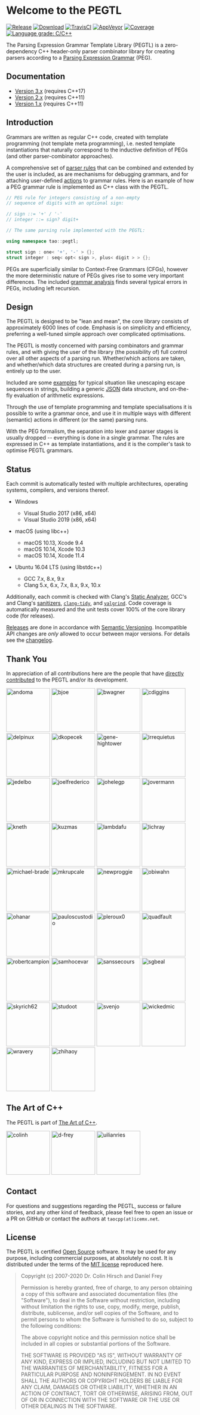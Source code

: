 # Welcome to the PEGTL

[![Release](https://img.shields.io/github/release/taocpp/PEGTL.svg)](https://github.com/taocpp/PEGTL/releases/latest)
[![Download](https://api.bintray.com/packages/conan/conan-center/taocpp-pegtl%3A_/images/download.svg)](https://bintray.com/conan/conan-center/taocpp-pegtl%3A_/_latestVersion)
[![TravisCI](https://travis-ci.org/taocpp/PEGTL.svg?branch=master)](https://travis-ci.org/taocpp/PEGTL)
[![AppVeyor](https://ci.appveyor.com/api/projects/status/pa5sbnw68tu650aq/branch/master?svg=true)](https://ci.appveyor.com/project/taocpp/PEGTL)
[![Coverage](https://coveralls.io/repos/github/taocpp/PEGTL/badge.svg?branch=master)](https://coveralls.io/github/taocpp/PEGTL)
[![Language grade: C/C++](https://img.shields.io/lgtm/grade/cpp/g/taocpp/PEGTL.svg)](https://lgtm.com/projects/g/taocpp/PEGTL/context:cpp)

The Parsing Expression Grammar Template Library (PEGTL) is a zero-dependency C++ header-only parser combinator library for creating parsers according to a [Parsing Expression Grammar](http://en.wikipedia.org/wiki/Parsing_expression_grammar) (PEG).

## Documentation

* [Version 3.x](doc/README.md) (requires C++17)
* [Version 2.x](https://github.com/taocpp/PEGTL/blob/2.x/doc/README.md) (requires C++11)
* [Version 1.x](https://github.com/taocpp/PEGTL/blob/1.x/doc/README.md) (requires C++11)

## Introduction

Grammars are written as regular C++ code, created with template programming (not template meta programming), i.e. nested template instantiations that naturally correspond to the inductive definition of PEGs (and other parser-combinator approaches).

A comprehensive set of [parser rules](doc/Rule-Reference.md) that can be combined and extended by the user is included, as are mechanisms for debugging grammars, and for attaching user-defined [actions](doc/Actions-and-States.md) to grammar rules.
Here is an example of how a PEG grammar rule is implemented as C++ class with the PEGTL.

```c++
// PEG rule for integers consisting of a non-empty
// sequence of digits with an optional sign:

// sign ::= '+' / '-'
// integer ::= sign? digit+

// The same parsing rule implemented with the PEGTL:

using namespace tao::pegtl;

struct sign : one< '+', '-' > {};
struct integer : seq< opt< sign >, plus< digit > > {};
```

PEGs are superficially similar to Context-Free Grammars (CFGs), however the more deterministic nature of PEGs gives rise to some very important differences.
The included [grammar analysis](doc/Grammar-Analysis.md) finds several typical errors in PEGs, including left recursion.

## Design

The PEGTL is designed to be "lean and mean", the core library consists of approximately 6000 lines of code.
Emphasis is on simplicity and efficiency, preferring a well-tuned simple approach over complicated optimisations.

The PEGTL is mostly concerned with parsing combinators and grammar rules, and with giving the user of the library (the possibility of) full control over all other aspects of a parsing run. Whether/which actions are taken, and whether/which data structures are created during a parsing run, is entirely up to the user.

Included are some [examples](doc/Contrib-and-Examples.md#examples) for typical situation like unescaping escape sequences in strings, building a generic [JSON](http://www.json.org/) data structure, and on-the-fly evaluation of arithmetic expressions.

Through the use of template programming and template specialisations it is possible to write a grammar once, and use it in multiple ways with different (semantic) actions in different (or the same) parsing runs.

With the PEG formalism, the separation into lexer and parser stages is usually dropped -- everything is done in a single grammar.
The rules are expressed in C++ as template instantiations, and it is the compiler's task to optimise PEGTL grammars.

## Status

Each commit is automatically tested with multiple architectures, operating systems, compilers, and versions thereof.

* Windows

  * Visual Studio 2017 (x86, x64)
  * Visual Studio 2019 (x86, x64)

* macOS (using libc++)

  * macOS 10.13, Xcode 9.4
  * macOS 10.14, Xcode 10.3
  * macOS 10.14, Xcode 11.4

* Ubuntu 16.04 LTS (using libstdc++)

  * GCC 7.x, 8.x, 9.x
  * Clang 5.x, 6.x, 7.x, 8.x, 9.x, 10.x

Additionally, each commit is checked with Clang's [Static Analyzer](https://clang-analyzer.llvm.org/), GCC's and Clang's [sanitizers](https://github.com/google/sanitizers), [`clang-tidy`](http://clang.llvm.org/extra/clang-tidy/), and [`valgrind`](http://valgrind.org/).
Code coverage is automatically measured and the unit tests cover 100% of the core library code (for releases).

[Releases](https://github.com/taocpp/PEGTL/releases) are done in accordance with [Semantic Versioning](http://semver.org/).
Incompatible API changes are *only* allowed to occur between major versions.
For details see the [changelog](doc/Changelog.md).

## Thank You

In appreciation of all contributions here are the people that have [directly contributed](https://github.com/taocpp/PEGTL/graphs/contributors) to the PEGTL and/or its development.

[<img alt="andoma" src="https://avatars.githubusercontent.com/u/216384?s=117" width="117">](https://github.com/andoma)
[<img alt="bjoe" src="https://avatars.githubusercontent.com/u/727911?s=117" width="117">](https://github.com/bjoe)
[<img alt="bwagner" src="https://avatars.githubusercontent.com/u/447049?s=117" width="117">](https://github.com/bwagner)
[<img alt="cdiggins" src="https://avatars.githubusercontent.com/u/1759994?s=460&v=4?s=117" width="117">](https://github.com/cdiggins)
[<img alt="delpinux" src="https://avatars.githubusercontent.com/u/35096584?s=117" width="117">](https://github.com/delpinux)
[<img alt="dkopecek" src="https://avatars.githubusercontent.com/u/1353140?s=117" width="117">](https://github.com/dkopecek)
[<img alt="gene-hightower" src="https://avatars.githubusercontent.com/u/3957811?v=4&s=117" width="117">](https://github.com/gene-hightower)
[<img alt="irrequietus" src="https://avatars.githubusercontent.com/u/231192?s=117" width="117">](https://github.com/irrequietus)
[<img alt="jedelbo" src="https://avatars.githubusercontent.com/u/572755?s=117" width="117">](https://github.com/jedelbo)
[<img alt="joelfrederico" src="https://avatars.githubusercontent.com/u/458871?s=117" width="117">](https://github.com/joelfrederico)
[<img alt="johelegp" src="https://avatars.githubusercontent.com/u/21071787?s=117" width="117">](https://github.com/johelegp)
[<img alt="jovermann" src="https://avatars.githubusercontent.com/u/6087443?s=117" width="117">](https://github.com/jovermann)
[<img alt="kneth" src="https://avatars.githubusercontent.com/u/1225363?s=117" width="117">](https://github.com/kneth)
[<img alt="kuzmas" src="https://avatars.githubusercontent.com/u/1858553?s=117" width="117">](https://github.com/kuzmas)
[<img alt="lambdafu" src="https://avatars.githubusercontent.com/u/1138455?s=117" width="117">](https://github.com/lambdafu)
[<img alt="lichray" src="https://avatars.githubusercontent.com/u/433009?s=117" width="117">](https://github.com/lichray)
[<img alt="michael-brade" src="https://avatars.githubusercontent.com/u/8768950?s=117" width="117">](https://github.com/michael-brade)
[<img alt="mkrupcale" src="https://avatars.githubusercontent.com/u/13936020?s=117" width="117">](https://github.com/mkrupcale)
[<img alt="newproggie" src="https://avatars.githubusercontent.com/u/162319?s=460&v=4?s=117" width="117">](https://github.com/newproggie)
[<img alt="obiwahn" src="https://avatars.githubusercontent.com/u/741109?s=117" width="117">](https://github.com/obiwahn)
[<img alt="ohanar" src="https://avatars.githubusercontent.com/u/1442822?s=117" width="117">](https://github.com/ohanar)
[<img alt="pauloscustodio" src="https://avatars.githubusercontent.com/u/70773?s=117" width="117">](https://github.com/pauloscustodio)
[<img alt="pleroux0" src="https://avatars.githubusercontent.com/u/39619854?s=117" width="117">](https://github.com/pleroux0)
[<img alt="quadfault" src="https://avatars.githubusercontent.com/u/30195320?s=117" width="117">](https://github.com/quadfault)
[<img alt="robertcampion" src="https://avatars.githubusercontent.com/u/4220569?s=117" width="117">](https://github.com/robertcampion)
[<img alt="samhocevar" src="https://avatars.githubusercontent.com/u/245089?s=117" width="117">](https://github.com/samhocevar)
[<img alt="sanssecours" src="https://avatars.githubusercontent.com/u/691989?s=117" width="117">](https://github.com/sanssecours)
[<img alt="sgbeal" src="https://avatars.githubusercontent.com/u/235303?s=117" width="117">](https://github.com/sgbeal)
[<img alt="skyrich62" src="https://avatars.githubusercontent.com/u/23705081?s=117" width="117">](https://github.com/skyrich62)
[<img alt="studoot" src="https://avatars.githubusercontent.com/u/799344?s=117" width="117">](https://github.com/studoot)
[<img alt="svenjo" src="https://avatars.githubusercontent.com/u/1538181?s=460&v=4?s=117" width="117">](https://github.com/svenjo)
[<img alt="wickedmic" src="https://avatars.githubusercontent.com/u/12001183?s=117" width="117">](https://github.com/wickedmic)
[<img alt="wravery" src="https://avatars.githubusercontent.com/u/6502881?s=117" width="117">](https://github.com/wravery)
[<img alt="zhihaoy" src="https://avatars.githubusercontent.com/u/43971430?s=117" width="117">](https://github.com/zhihaoy)

## The Art of C++

The PEGTL is part of [The Art of C++](https://taocpp.github.io/).

[<img alt="colinh" src="https://avatars.githubusercontent.com/u/113184?s=117" width="117">](https://github.com/colinh)
[<img alt="d-frey" src="https://avatars.githubusercontent.com/u/3956325?s=117" width="117">](https://github.com/d-frey)
[<img alt="uilianries" src="https://avatars.githubusercontent.com/u/4870173?s=117" width="117">](https://github.com/uilianries)

## Contact

For questions and suggestions regarding the PEGTL, success or failure stories, and any other kind of feedback, please feel free to open an issue or a PR on GitHub or contact the authors at `taocpp(at)icemx.net`.

## License

The PEGTL is certified [Open Source](http://www.opensource.org/docs/definition.html) software. It may be used for any purpose, including commercial purposes, at absolutely no cost. It is distributed under the terms of the [MIT license](http://www.opensource.org/licenses/mit-license.html) reproduced here.

> Copyright (c) 2007-2020 Dr. Colin Hirsch and Daniel Frey
>
> Permission is hereby granted, free of charge, to any person obtaining a copy of this software and associated documentation files (the "Software"), to deal in the Software without restriction, including without limitation the rights to use, copy, modify, merge, publish, distribute, sublicense, and/or sell copies of the Software, and to permit persons to whom the Software is furnished to do so, subject to the following conditions:
>
> The above copyright notice and this permission notice shall be included in all copies or substantial portions of the Software.
>
> THE SOFTWARE IS PROVIDED "AS IS", WITHOUT WARRANTY OF ANY KIND, EXPRESS OR IMPLIED, INCLUDING BUT NOT LIMITED TO THE WARRANTIES OF MERCHANTABILITY, FITNESS FOR A PARTICULAR PURPOSE AND NONINFRINGEMENT. IN NO EVENT SHALL THE AUTHORS OR COPYRIGHT HOLDERS BE LIABLE FOR ANY CLAIM, DAMAGES OR OTHER LIABILITY, WHETHER IN AN ACTION OF CONTRACT, TORT OR OTHERWISE, ARISING FROM, OUT OF OR IN CONNECTION WITH THE SOFTWARE OR THE USE OR OTHER DEALINGS IN THE SOFTWARE.
